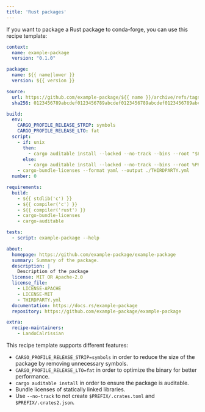 ```yaml
---
title: 'Rust packages'
---
```


If you want to package a Rust package to conda-forge, you can use this recipe template:

```yaml
context:
  name: example-package
  version: "0.1.0"

package:
  name: ${{ name|lower }}
  version: ${{ version }}

source:
  url: https://github.com/example-package/${{ name }}/archive/refs/tags/v${{ version }}.tar.gz
  sha256: 0123456789abcdef0123456789abcdef0123456789abcdef0123456789abcdef

build:
  env:
    CARGO_PROFILE_RELEASE_STRIP: symbols
    CARGO_PROFILE_RELEASE_LTO: fat
  script:
    - if: unix
      then:
        - cargo auditable install --locked --no-track --bins --root "$PREFIX" --path .
      else:
        - cargo auditable install --locked --no-track --bins --root %PREFIX% --path .
    - cargo-bundle-licenses --format yaml --output ./THIRDPARTY.yml
  number: 0

requirements:
  build:
    - ${{ stdlib('c') }}
    - ${{ compiler('c') }}
    - ${{ compiler('rust') }}
    - cargo-bundle-licenses
    - cargo-auditable

tests:
  - script: example-package --help

about:
  homepage: https://github.com/example-package/example-package
  summary: Summary of the package.
  description: |
    Description of the package
  license: MIT OR Apache-2.0
  license_file:
    - LICENSE-APACHE
    - LICENSE-MIT
    - THIRDPARTY.yml
  documentation: https://docs.rs/example-package
  repository: https://github.com/example-package/example-package

extra:
  recipe-maintainers:
    - LandoCalrissian
```

This recipe template supports different features:

- `CARGO_PROFILE_RELEASE_STRIP=symbols` in order to reduce the size of the package by removing unnecessary symbols.
- `CARGO_PROFILE_RELEASE_LTO=fat` in order to optimize the binary for better performance.
- `cargo auditable install` in order to ensure the package is auditable.
- Bundle licenses of statically linked libraries.
- Use `--no-track` to not create `$PREFIX/.crates.toml` and `$PREFIX/.crates2.json`.
